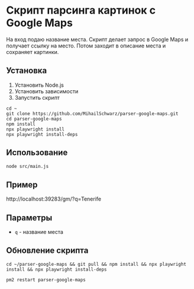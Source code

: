 # Скрипт парсинга картинок с Google Maps

На вход подаю название места. Скрипт делает запрос в Google Maps и получает ссылку на место. Потом заходит в описание места и сохраняет картинки.

## Установка

1. Установить Node.js
2. Установить зависимости
3. Запустить скрипт

```
cd ~
git clone https://github.com/MihailSchwarz/parser-google-maps.git
cd parser-google-maps
npm install
npx playwright install
npx playwright install-deps
```

## Использование

```bash
node src/main.js
```

## Пример

http://localhost:39283/gm/?q=Tenerife

## Параметры

- `q` - название места

## Обновление скрипта

```
cd ~/parser-google-maps && git pull && npm install && npx playwright install && npx playwright install-deps

pm2 restart parser-google-maps
```
